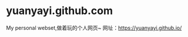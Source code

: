 # yuanyayi.github.com
My personal webset,做着玩的个人网页~
网址：<a target="_blank">https://yuanyayi.github.io/</a>
